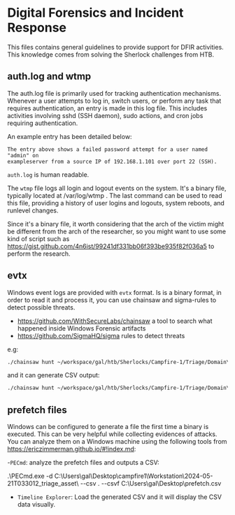 # Digital Forensics and Incident Response

This files contains general guidelines to provide support for DFIR activities. This knowledge comes from solving the Sherlock challenges from HTB.

## auth.log and wtmp

The auth.log file is primarily used for tracking authentication mechanisms. Whenever a
user attempts to log in, switch users, or perform any task that requires authentication, an
entry is made in this log file. This includes activities involving sshd (SSH daemon), sudo
actions, and cron jobs requiring authentication.

An example entry has been detailed below:

```
The entry above shows a failed password attempt for a user named "admin" on
exampleserver from a source IP of 192.168.1.101 over port 22 (SSH). 
```

`auth.log` is human readable.

The `wtmp` file logs all login and logout events on the system. It's a binary file, typically
located at /var/log/wtmp . The last command can be used to read this file, providing a
history of user logins and logouts, system reboots, and runlevel changes.

Since it's a binary file, it worth considering that the arch of the victim might be different from the arch of the researcher, so you might want to use some kind of script such as https://gist.github.com/4n6ist/99241df331bb06f393be935f82f036a5 to perform the research.

## evtx

Windows event logs are provided with `evtx` format. Is is a binary format, in order to read it and process it, you can use chainsaw and sigma-rules to detect possible threats.

- https://github.com/WithSecureLabs/chainsaw a tool to search what happened inside Windows Forensic artifacts
- https://github.com/SigmaHQ/sigma rules to detect threats

e.g:

```bash
./chainsaw hunt ~/workspace/gal/htb/Sherlocks/Campfire-1/Triage/Domain\ Controller -s ~/workspace/tools/sigma --mapping mappings/sigma-event-logs-all.yml -r ~/workspace/tools/sigma/rules --csv --output ~/workspace/gal/htb/Sherlocks/Campfire-1/Triage/Domain\ Controller/chainsaw
```

and it can generate CSV output:

```bash
./chainsaw hunt ~/workspace/gal/htb/Sherlocks/Campfire-1/Triage/Domain\ Controller -s ~/workspace/tools/sigma --mapping mappings/sigma-event-logs-all.yml -r ~/workspace/tools/sigma/rules --csv --output ~/workspace/gal/htb/Sherlocks/Campfire-1/Triage/Domain\ Controller/chainsaw
```

## prefetch files

Windows can be configured to generate a file the first time a binary is executed. This can be very helpful while collecting evidences of attacks. You can analyze them on a Windows machine using the following tools from  https://ericzimmerman.github.io/#!index.md:

-`PECmd`: analyze the prefetch files and outputs a CSV:

.\PECmd.exe -d C:\Users\gal\Desktop\campfire1\Workstation\2024-05-21T033012_triage_asset\ --csv . --csvf C:\Users\gal\Desktop\prefetch.csv

- `Timeline Explorer`: Load the generated CSV and it will display the CSV data visually.